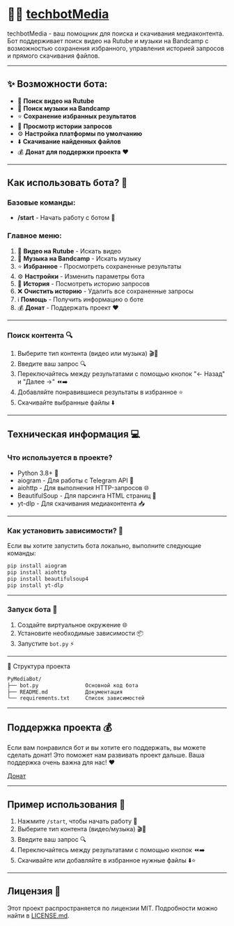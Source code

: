 # 🎥🎵 [techbotMedia](https://t.me/techbotMediabot)

techbotMedia - ваш помощник для поиска и скачивания медиаконтента. Бот поддерживает поиск видео на Rutube и музыки на Bandcamp с возможностью сохранения избранного, управления историей запросов и прямого скачивания файлов.

---

## ✨ Возможности бота:
- 🎥 **Поиск видео на Rutube**
- 🎵 **Поиск музыки на Bandcamp**
- ⭐ **Сохранение избранных результатов**
- 📜 **Просмотр истории запросов**
- ⚙️ **Настройка платформы по умолчанию**
- ⬇️ **Скачивание найденных файлов**
- 💰 **Донат для поддержки проекта** ❤️

---

## Как использовать бота? 🧩

### Базовые команды:
- **/start** - Начать работу с ботом 🌟
  
### Главное меню:
1. 🎥 **Видео на Rutube** - Искать видео
2. 🎵 **Музыка на Bandcamp** - Искать музыку
3. ⭐ **Избранное** - Просмотреть сохраненные результаты
4. ⚙️ **Настройки** - Изменить параметры бота
5. 📜 **История** - Посмотреть историю запросов
6. ❌ **Очистить историю** - Удалить все сохраненные запросы
7. ℹ️ **Помощь** - Получить информацию о боте
8. 💰 **Донат** - Поддержать проект ❤️

---

### Поиск контента 🔍
1. Выберите тип контента (видео или музыка) 🎬🎵
2. Введите ваш запрос 🔍
3. Переключайтесь между результатами с помощью кнопок "← Назад" и "Далее →" ⏪➡️
4. Добавляйте понравившиеся результаты в избранное ⭐
5. Скачивайте выбранные файлы ⬇️

---

## Техническая информация 💻

### Что используется в проекте?
- Python 3.8+ 🐍
- aiogram - Для работы с Telegram API 🤖
- aiohttp - Для выполнения HTTP-запросов 🌐
- BeautifulSoup - Для парсинга HTML страниц 📄
- yt-dlp - Для скачивания медиаконтента 📥

---

### Как установить зависимости? 🔧
Если вы хотите запустить бота локально, выполните следующие команды:

```bash
pip install aiogram
pip install aiohttp
pip install beautifulsoup4
pip install yt-dlp
```

---

### Запуск бота 🚀
1. Создайте виртуальное окружение 🌐
2. Установите необходимые зависимости 📦
3. Запустите `bot.py` ⚡

---

📂 Структура проекта
```bash
PyMediaBot/
├── bot.py               Основной код бота
├── README.md            Документация
└── requirements.txt     Список зависимостей
```

---

## Поддержка проекта 💰

Если вам понравился бот и вы хотите его поддержать, вы можете сделать донат! Это поможет нам развивать проект дальше. Ваша поддержка очень важна для нас! ❤️

[Донат](https://www.donationalerts.com/r/black_h0le_d)

---

## Пример использования 🎯

1. Нажмите `/start`, чтобы начать работу 🚀
2. Выберите тип контента (видео/музыка) 🎬🎵
3. Введите ваш запрос 🔍
4. Переключайтесь между результатами с помощью кнопок ⏪➡️
5. Скачивайте или добавляйте в избранное нужные файлы ⬇️⭐

---

## Лицензия 📜

Этот проект распространяется по лицензии MIT. Подробности можно найти в [LICENSE.md](LICENSE.md).
